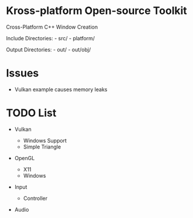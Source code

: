 # Kross-platform Open-source Toolkit
Cross-Platform C++ Window Creation

Include Directories:
    - src/
    - platform/

Output Directories:
    - out/
    - out/obj/

# Issues
  - Vulkan example causes memory leaks

# TODO List
  - Vulkan
    - Windows Support
    - Simple Triangle
    
  - OpenGL
    - X11
    - Windows
    
  - Input
    - Controller

  - Audio